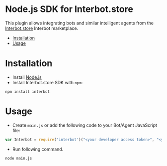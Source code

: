 # Node.js SDK for Interbot.store

This plugin allows integrating bots and similar intelligent agents from the [Interbot.store](http://interbot.store) Interbot marketplace.

* [Installation](#installation)
* [Usage](#usage)

# Installation

* Install [Node.js](https://nodejs.org/)
* Install Interbot.store SDK with `npm`:
```shell
npm install interbot
```

# Usage
* Create `main.js` or add the following code to your Bot/Agent JavaScript file:
```javascript
var Interbot = require('interbot')("<your developer access token>", "<your bot access token>");


```
* Run following command.
```shell
node main.js
```

